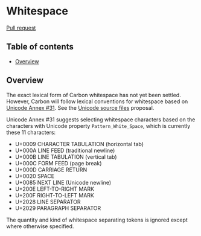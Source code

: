 # Whitespace

<!--
Part of the Carbon Language project, under the Apache License v2.0 with LLVM
Exceptions. See /LICENSE for license information.
SPDX-License-Identifier: Apache-2.0 WITH LLVM-exception
-->

[Pull request](https://github.com/carbon-language/carbon-lang/pull/142)

## Table of contents

<!-- toc -->

-   [Overview](#overview)

<!-- tocstop -->

## Overview

The exact lexical form of Carbon whitespace has not yet been settled. However,
Carbon will follow lexical conventions for whitespace based on
[Unicode Annex #31](https://unicode.org/reports/tr31/). See the
[Unicode source files](/proposals/p0142.md#characters-in-identifiers) proposal.

Unicode Annex #31 suggests selecting whitespace characters based on the
characters with Unicode property `Pattern_White_Space`, which is currently these
11 characters:

-   U+0009 CHARACTER TABULATION (horizontal tab)
-   U+000A LINE FEED (traditional newline)
-   U+000B LINE TABULATION (vertical tab)
-   U+000C FORM FEED (page break)
-   U+000D CARRIAGE RETURN
-   U+0020 SPACE
-   U+0085 NEXT LINE (Unicode newline)
-   U+200E LEFT-TO-RIGHT MARK
-   U+200F RIGHT-TO-LEFT MARK
-   U+2028 LINE SEPARATOR
-   U+2029 PARAGRAPH SEPARATOR

The quantity and kind of whitespace separating tokens is ignored except where
otherwise specified.
